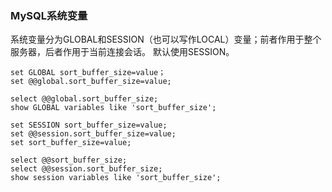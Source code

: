 ### MySQL系统变量

系统变量分为GLOBAL和SESSION（也可以写作LOCAL）变量；前者作用于整个服务器，后者作用于当前连接会话。
默认使用SESSION。
```
set GLOBAL sort_buffer_size=value；
set @@global.sort_buffer_size=value;

select @@global.sort_buffer_size;
show GLOBAL variables like 'sort_buffer_size';

set SESSION sort_buffer_size=value;
set @@session.sort_buffer_size=value;
set sort_buffer_size=value;

select @@sort_buffer_size;
select @@session.sort_buffer_size;
show session variables like 'sort_buffer_size';
```

